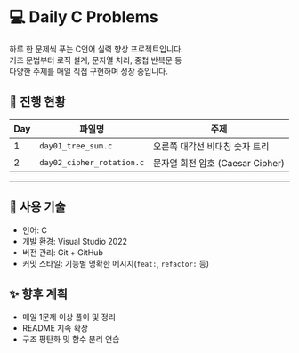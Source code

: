 # 💻 Daily C Problems

하루 한 문제씩 푸는 C언어 실력 향상 프로젝트입니다.  
기초 문법부터 로직 설계, 문자열 처리, 중첩 반복문 등  
다양한 주제를 매일 직접 구현하며 성장 중입니다.

## 📅 진행 현황

| Day | 파일명                     | 주제                        |
|-----|----------------------------|-----------------------------|
| 1   | `day01_tree_sum.c`         | 오른쪽 대각선 비대칭 숫자 트리 |
| 2   | `day02_cipher_rotation.c`  | 문자열 회전 암호 (Caesar Cipher) |

---

## 📁 사용 기술

- 언어: C
- 개발 환경: Visual Studio 2022
- 버전 관리: Git + GitHub
- 커밋 스타일: 기능별 명확한 메시지(`feat:`, `refactor:` 등)

## ✨ 향후 계획
- 매일 1문제 이상 풀이 및 정리
- README 지속 확장
- 구조 평탄화 및 함수 분리 연습
